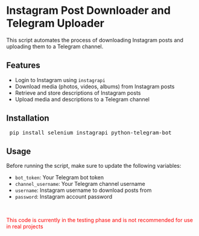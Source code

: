 <h1>Instagram Post Downloader and Telegram Uploader</h1> <p>This script automates the process of downloading Instagram posts and uploading them to a Telegram channel.</p> <h2>Features</h2> <ul> <li>Login to Instagram using <code>instagrapi</code></li> <li>Download media (photos, videos, albums) from Instagram posts</li> <li>Retrieve and store descriptions of Instagram posts</li> <li>Upload media and descriptions to a Telegram channel</li> </ul> <h2>Installation</h2> <pre> pip install selenium instagrapi python-telegram-bot </pre> <h2>Usage</h2> <p>Before running the script, make sure to update the following variables:</p> <ul> <li><code>bot_token</code>: Your Telegram bot token</li> <li><code>channel_username</code>: Your Telegram channel username</li> <li><code>username</code>: Instagram username to download posts from</li> <li><code>password</code>: Instagram account password</li> 
</ul>
<br>
  <p style="color:red;">This code is currently in the testing phase and is not recommended for use in real projects</p>

